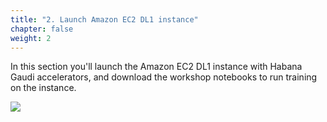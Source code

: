 ```yaml
---
title: "2. Launch Amazon EC2 DL1 instance"
chapter: false
weight: 2
---
```


In this section you'll launch the Amazon EC2 DL1 instance with Habana Gaudi accelerators, and download the workshop notebooks to run training on the instance.

![](/images/setup/setup28.jpg)
